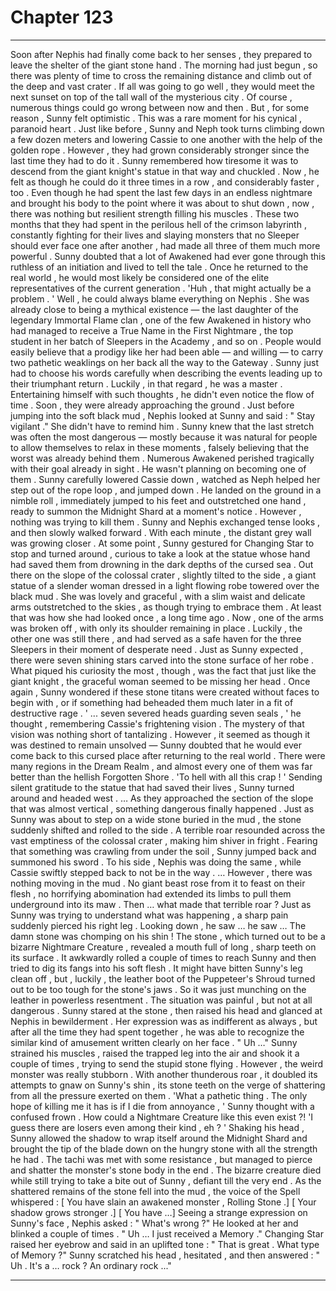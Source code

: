 
# Chapter 123


---

Soon after Nephis had finally come back to her senses , they prepared to leave the shelter of the giant stone hand . The morning had just begun , so there was plenty of time to cross the remaining distance and climb out of the deep and vast crater . If all was going to go well , they would meet the next sunset on top of the tall wall of the mysterious city .
Of course , numerous things could go wrong between now and then . But , for some reason , Sunny felt optimistic .
This was a rare moment for his cynical , paranoid heart .
Just like before , Sunny and Neph took turns climbing down a few dozen meters and lowering Cassie to one another with the help of the golden rope . However , they had grown considerably stronger since the last time they had to do it .
Sunny remembered how tiresome it was to descend from the giant knight's statue in that way and chuckled . Now , he felt as though he could do it three times in a row , and considerably faster , too . Even though he had spent the last few days in an endless nightmare and brought his body to the point where it was about to shut down , now , there was nothing but resilient strength filling his muscles .
These two months that they had spent in the perilous hell of the crimson labyrinth , constantly fighting for their lives and slaying monsters that no Sleeper should ever face one after another , had made all three of them much more powerful .
Sunny doubted that a lot of Awakened had ever gone through this ruthless of an initiation and lived to tell the tale . Once he returned to the real world , he would most likely be considered one of the elite representatives of the current generation .
'Huh , that might actually be a problem . '
Well , he could always blame everything on Nephis . She was already close to being a mythical existence — the last daughter of the legendary Immortal Flame clan , one of the few Awakened in history who had managed to receive a True Name in the First Nightmare , the top student in her batch of Sleepers in the Academy , and so on .
People would easily believe that a prodigy like her had been able — and willing — to carry two pathetic weaklings on her back all the way to the Gateway .
Sunny just had to choose his words carefully when describing the events leading up to their triumphant return . Luckily , in that regard , he was a master .
Entertaining himself with such thoughts , he didn't even notice the flow of time . Soon , they were already approaching the ground .
Just before jumping into the soft black mud , Nephis looked at Sunny and said :
" Stay vigilant ."
She didn't have to remind him . Sunny knew that the last stretch was often the most dangerous — mostly because it was natural for people to allow themselves to relax in these moments , falsely believing that the worst was already behind them . Numerous Awakened perished tragically with their goal already in sight .
He wasn't planning on becoming one of them .
Sunny carefully lowered Cassie down , watched as Neph helped her step out of the rope loop , and jumped down . He landed on the ground in a nimble roll , immediately jumped to his feet and outstretched one hand , ready to summon the Midnight Shard at a moment's notice .
However , nothing was trying to kill them .
Sunny and Nephis exchanged tense looks , and then slowly walked forward .
With each minute , the distant grey wall was growing closer .
At some point , Sunny gestured for Changing Star to stop and turned around , curious to take a look at the statue whose hand had saved them from drowning in the dark depths of the cursed sea .
Out there on the slope of the colossal crater , slightly tilted to the side , a giant statue of a slender woman dressed in a light flowing robe towered over the black mud . She was lovely and graceful , with a slim waist and delicate arms outstretched to the skies , as though trying to embrace them .
At least that was how she had looked once , a long time ago . Now , one of the arms was broken off , with only its shoulder remaining in place . Luckily , the other one was still there , and had served as a safe haven for the three Sleepers in their moment of desperate need .
Just as Sunny expected , there were seven shining stars carved into the stone surface of her robe .
What piqued his curiosity the most , though , was the fact that just like the giant knight , the graceful woman seemed to be missing her head . Once again , Sunny wondered if these stone titans were created without faces to begin with , or if something had beheaded them much later in a fit of destructive rage .
' ... seven severed heads guarding seven seals , ' he thought , remembering Cassie's frightening vision .
The mystery of that vision was nothing short of tantalizing . However , it seemed as though it was destined to remain unsolved — Sunny doubted that he would ever come back to this cursed place after returning to the real world .
There were many regions in the Dream Realm , and almost every one of them was far better than the hellish Forgotten Shore .
'To hell with all this crap ! '
Sending silent gratitude to the statue that had saved their lives , Sunny turned around and headed west .
… As they approached the section of the slope that was almost vertical , something dangerous finally happened . Just as Sunny was about to step on a wide stone buried in the mud , the stone suddenly shifted and rolled to the side .
A terrible roar resounded across the vast emptiness of the colossal crater , making him shiver in fright .
Fearing that something was crawling from under the soil , Sunny jumped back and summoned his sword . To his side , Nephis was doing the same , while Cassie swiftly stepped back to not be in the way .
… However , there was nothing moving in the mud . No giant beast rose from it to feast on their flesh , no horrifying abomination had extended its limbs to pull them underground into its maw .
Then … what made that terrible roar ?
Just as Sunny was trying to understand what was happening , a sharp pain suddenly pierced his right leg . Looking down , he saw … he saw …
The damn stone was chomping on his shin !
The stone , which turned out to be a bizarre Nightmare Creature , revealed a mouth full of long , sharp teeth on its surface . It awkwardly rolled a couple of times to reach Sunny and then tried to dig its fangs into his soft flesh .
It might have bitten Sunny's leg clean off , but , luckily , the leather boot of the Puppeteer's Shroud turned out to be too tough for the stone's jaws . So it was just munching on the leather in powerless resentment .
The situation was painful , but not at all dangerous .
Sunny stared at the stone , then raised his head and glanced at Nephis in bewilderment . Her expression was as indifferent as always , but after all the time they had spent together , he was able to recognize the similar kind of amusement written clearly on her face .
" Uh …"
Sunny strained his muscles , raised the trapped leg into the air and shook it a couple of times , trying to send the stupid stone flying .
However , the weird monster was really stubborn . With another thunderous roar , it doubled its attempts to gnaw on Sunny's shin , its stone teeth on the verge of shattering from all the pressure exerted on them .
'What a pathetic thing . The only hope of killing me it has is if I die from annoyance , ' Sunny thought with a confused frown .
How could a Nightmare Creature like this even exist ?!
'I guess there are losers even among their kind , eh ? '
Shaking his head , Sunny allowed the shadow to wrap itself around the Midnight Shard and brought the tip of the blade down on the hungry stone with all the strength he had .
The tachi was met with some resistance , but managed to pierce and shatter the monster's stone body in the end .
The bizarre creature died while still trying to take a bite out of Sunny , defiant till the very end .
As the shattered remains of the stone fell into the mud , the voice of the Spell whispered :
[ You have slain an awakened monster , Rolling Stone .]
[ Your shadow grows stronger .]
[ You have …]
Seeing a strange expression on Sunny's face , Nephis asked :
" What's wrong ?"
He looked at her and blinked a couple of times .
" Uh … I just received a Memory ."
Changing Star raised her eyebrow and said in an uplifted tone :
" That is great . What type of Memory ?"
Sunny scratched his head , hesitated , and then answered :
" Uh . It's a … rock ? An ordinary rock ..."

---


